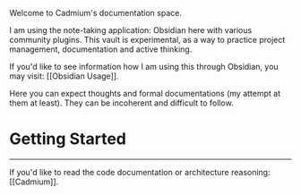 Welcome to Cadmium's documentation space.

I am using the note-taking application: Obsidian here with various community plugins. This vault is experimental, as a way to practice project management, documentation and active thinking.

If you'd like to see information how I am using this through Obsidian, you may visit: [[Obsidian Usage]].

Here you can expect thoughts and formal documentations (my attempt at them at least). They can be incoherent and difficult to follow.

# Getting Started
---
If you'd like to read the code documentation or architecture reasoning: [[Cadmium]].
